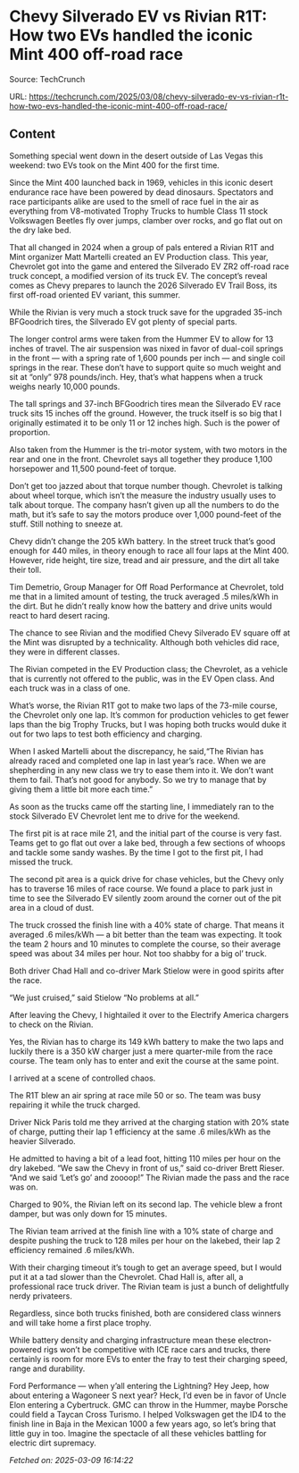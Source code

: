 # Chevy Silverado EV vs Rivian R1T: How two EVs handled the iconic Mint 400 off-road race

Source: TechCrunch

URL: https://techcrunch.com/2025/03/08/chevy-silverado-ev-vs-rivian-r1t-how-two-evs-handled-the-iconic-mint-400-off-road-race/

## Content

Something special went down in the desert outside of Las Vegas this weekend: two EVs took on the Mint 400 for the first time.

Since the Mint 400 launched back in 1969, vehicles in this iconic desert endurance race have been powered by dead dinosaurs. Spectators and race participants alike are used to the smell of race fuel in the air as everything from V8-motivated Trophy Trucks to humble Class 11 stock Volkswagen Beetles fly over jumps, clamber over rocks, and go flat out on the dry lake bed.

That all changed in 2024 when a group of pals entered a Rivian R1T and Mint organizer Matt Martelli created an EV Production class. This year, Chevrolet got into the game and entered the Silverado EV ZR2 off-road race truck concept, a modified version of its truck EV. The concept’s reveal comes as Chevy prepares to launch the 2026 Silverado EV Trail Boss, its first off-road oriented EV variant, this summer.

While the Rivian is very much a stock truck save for the upgraded 35-inch BFGoodrich tires, the Silverado EV got plenty of special parts.

The longer control arms were taken from the Hummer EV to allow for 13 inches of travel. The air suspension was nixed in favor of dual-coil springs in the front — with a spring rate of 1,600 pounds per inch — and single coil springs in the rear. These don’t have to support quite so much weight and sit at “only” 978 pounds/inch. Hey, that’s what happens when a truck weighs nearly 10,000 pounds.

The tall springs and 37-inch BFGoodrich tires mean the Silverado EV race truck sits 15 inches off the ground. However, the truck itself is so big that I originally estimated it to be only 11 or 12 inches high. Such is the power of proportion.

Also taken from the Hummer is the tri-motor system, with two motors in the rear and one in the front. Chevrolet says all together they produce 1,100 horsepower and 11,500 pound-feet of torque.

Don’t get too jazzed about that torque number though. Chevrolet is talking about wheel torque, which isn’t the measure the industry usually uses to talk about torque. The company hasn’t given up all the numbers to do the math, but it’s safe to say the motors produce over 1,000 pound-feet of the stuff. Still nothing to sneeze at.

Chevy didn’t change the 205 kWh battery. In the street truck that’s good enough for 440 miles, in theory enough to race all four laps at the Mint 400. However, ride height, tire size, tread and air pressure, and the dirt all take their toll.

Tim Demetrio, Group Manager for Off Road Performance at Chevrolet, told me that in a limited amount of testing, the truck averaged .5 miles/kWh in the dirt. But he didn’t really know how the battery and drive units would react to hard desert racing.

The chance to see Rivian and the modified Chevy Silverado EV square off at the Mint was disrupted by a technicality. Although both vehicles did race, they were in different classes.

The Rivian competed in the EV Production class; the Chevrolet, as a vehicle that is currently not offered to the public, was in the EV Open class. And each truck was in a class of one.

What’s worse, the Rivian R1T got to make two laps of the 73-mile course, the Chevrolet only one lap. It’s common for production vehicles to get fewer laps than the big Trophy Trucks, but I was hoping both trucks would duke it out for two laps to test both efficiency and charging.

When I asked Martelli about the discrepancy, he said,“The Rivian has already raced and completed one lap in last year’s race. When we are shepherding in any new class we try to ease them into it. We don’t want them to fail. That’s not good for anybody. So we try to manage that by giving them a little bit more each time.”

As soon as the trucks came off the starting line, I immediately ran to the stock Silverado EV Chevrolet lent me to drive for the weekend.

The first pit is at race mile 21, and the initial part of the course is very fast. Teams get to go flat out over a lake bed, through a few sections of whoops and tackle some sandy washes. By the time I got to the first pit, I had missed the truck.

The second pit area is a quick drive for chase vehicles, but the Chevy only has to traverse 16 miles of race course. We found a place to park just in time to see the Silverado EV silently zoom around the corner out of the pit area in a cloud of dust.

The truck crossed the finish line with a 40% state of charge. That means it averaged .6 miles/kWh — a bit better than the team was expecting. It took the team 2 hours and 10 minutes to complete the course, so their average speed was about 34 miles per hour. Not too shabby for a big ol’ truck.

Both driver Chad Hall and co-driver Mark Stielow were in good spirits after the race.

“We just cruised,” said Stielow “No problems at all.”

After leaving the Chevy, I hightailed it over to the Electrify America chargers to check on the Rivian.

Yes, the Rivian has to charge its 149 kWh battery to make the two laps and luckily there is a 350 kW charger just a mere quarter-mile from the race course. The team only has to enter and exit the course at the same point.

I arrived at a scene of controlled chaos.

The R1T blew an air spring at race mile 50 or so. The team was busy repairing it while the truck charged.

Driver Nick Paris told me they arrived at the charging station with 20% state of charge, putting their lap 1 efficiency at the same .6 miles/kWh as the heavier Silverado.

He admitted to having a bit of a lead foot, hitting 110 miles per hour on the dry lakebed. “We saw the Chevy in front of us,” said co-driver Brett Rieser. “And we said ‘Let’s go’ and zoooop!” The Rivian made the pass and the race was on.

Charged to 90%, the Rivian left on its second lap. The vehicle blew a front damper, but was only down for 15 minutes.

The Rivian team arrived at the finish line with a 10% state of charge and despite pushing the truck to 128 miles per hour on the lakebed, their lap 2 efficiency remained .6 miles/kWh.

With their charging timeout it’s tough to get an average speed, but I would put it at a tad slower than the Chevrolet. Chad Hall is, after all, a professional race truck driver. The Rivian team is just a bunch of delightfully nerdy privateers.

Regardless, since both trucks finished, both are considered class winners and will take home a first place trophy.

While battery density and charging infrastructure mean these electron-powered rigs won’t be competitive with ICE race cars and trucks, there certainly is room for more EVs to enter the fray to test their charging speed, range and durability.

Ford Performance — when y’all entering the Lightning? Hey Jeep, how about entering a Wagoneer S next year? Heck, I’d even be in favor of Uncle Elon entering a Cybertruck. GMC can throw in the Hummer, maybe Porsche could field a Taycan Cross Turismo. I helped Volkswagen get the ID4 to the finish line in Baja in the Mexican 1000 a few years ago, so let’s bring that little guy in too. Imagine the spectacle of all these vehicles battling for electric dirt supremacy.

_Fetched on: 2025-03-09 16:14:22_